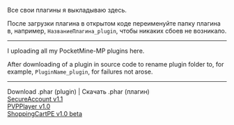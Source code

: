 <p>Все свои плагины я выкладываю здесь.

После загрузки плагина в открытом коде переименуйте папку плагина в,
например, <code>НазваниеПлагина_plugin</code>,
чтобы никаких сбоев не возникало.</p>
<hr>
<p>I uploading all my PocketMine-MP plugins here.

After downloading of a plugin in source code to rename plugin folder to,
for example, <code>PluginName_plugin</code>,
for failures not arose.</p>
<hr>
<p>Download .phar (plugin) | Скачать .phar (плагин)<br>
<a href="http://vk.com/doc155272407_370353839">SecureAccount v1.1</a><br>
<a href="http://vk.com/doc155272407_370354190">PVPPlayer v1.0</a><br>
<a href="http://vk.com/doc155272407_372189002">ShoppingCartPE v1.0 beta</a>
</p>
